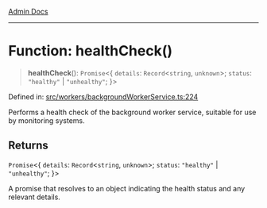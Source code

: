 [Admin Docs](/)

***

# Function: healthCheck()

> **healthCheck**(): `Promise`\<\{ `details`: `Record`\<`string`, `unknown`\>; `status`: `"healthy"` \| `"unhealthy"`; \}\>

Defined in: [src/workers/backgroundWorkerService.ts:224](https://github.com/Sourya07/talawa-api/blob/2dc82649c98e5346c00cdf926fe1d0bc13ec1544/src/workers/backgroundWorkerService.ts#L224)

Performs a health check of the background worker service, suitable for use by monitoring systems.

## Returns

`Promise`\<\{ `details`: `Record`\<`string`, `unknown`\>; `status`: `"healthy"` \| `"unhealthy"`; \}\>

A promise that resolves to an object indicating the health status and any relevant details.
